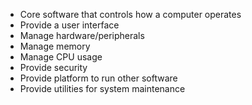 - Core software that controls how a computer operates
- Provide a user interface
- Manage hardware/peripherals
- Manage memory
- Manage CPU usage
- Provide security
- Provide platform to run other software
- Provide utilities for system maintenance

